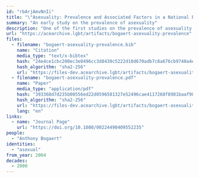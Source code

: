 ```yaml
---
id: "rbArjAmvNnIi"
title: "\"Asexuality: Prevalence and Associated Factors in a National Probability Sample\""
summary: "An early study on the prevalence of asexuality"
description: "One of the first studies on the prevalence of asexuality which defines asexuality in terms of sexual attraction and does not pathologize asexuals"
url: "https://acearchive.lgbt/artifacts/bogaert-asexuality-prevalence"
files:
  - filename: "bogaert-asexuality-prevalence.bib"
    name: "Citation"
    media_type: "text/x-bibtex"
    hash: "24e4ce1cbc200ec3e0496cc3d8430c5222d10d670adb7c8a676cb9740a4e1093"
    hash_algorithm: "sha2-256"
    url: "https://files-dev.acearchive.lgbt/artifacts/bogaert-asexuality-prevalence/bogaert-asexuality-prevalence.bib"
  - filename: "bogaert-asexuality-prevalence.pdf"
    name: "Paper"
    media_type: "application/pdf"
    hash: "393368d7d235b00556ed22d0596581327e52496cae4117268f8981baaf98fcde"
    hash_algorithm: "sha2-256"
    url: "https://files-dev.acearchive.lgbt/artifacts/bogaert-asexuality-prevalence/bogaert-asexuality-prevalence.pdf"
    lang: "en"
links:
  - name: "Journal Page"
    url: "https://doi.org/10.1080/00224490409552235"
people:
  - "Anthony Bogaert"
identities:
  - "asexual"
from_year: 2004
decades:
  - 2000
---
```

